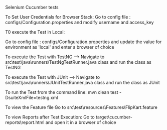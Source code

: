 Selenium Cucumber tests

To Set User Credentials for Browser Stack:
Go to config file : configs/Configuration.properties and modify username and access_key

T0 execute the Test in Local:

Go to config file : configs/Configuration.properties and update the value for environment as 'local' and enter a browser
of choice

To execute the Test with TestNG
  --> Navigate to src\test\java\runners\TestNgTestRunner.java class and run the class as TestNG

To execute the Test with JUnit
 --> Navigate to src\test\java\runners\JUnitTestRunner.java class and run the class as JUnit 
 
To run the Test from the command line:
mvn clean test -DsuiteXmlFile=testng.xml

To view the Feature file
Go to src\test\resources\Features\FlipKart.feature
 
To view Reports after Test Execution:
Go to target\cucumber-reports\report.html and open it in a browser of choice


